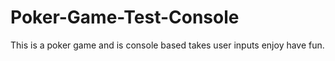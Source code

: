 # Poker-Game-Test-Console
This is a poker game and is console based takes user inputs enjoy have fun.
